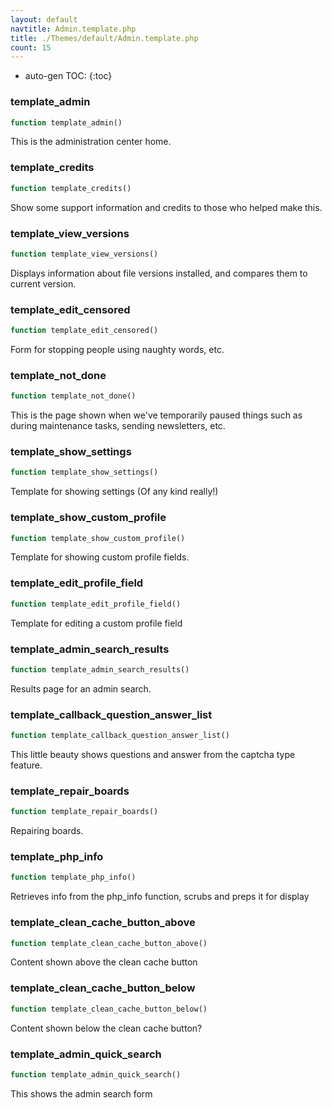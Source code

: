 ```yaml
---
layout: default
navtitle: Admin.template.php
title: ./Themes/default/Admin.template.php
count: 15
---
```

* auto-gen TOC:
{:toc}
### template_admin

```php
function template_admin()
```
This is the administration center home.



### template_credits

```php
function template_credits()
```
Show some support information and credits to those who helped make this.



### template_view_versions

```php
function template_view_versions()
```
Displays information about file versions installed, and compares them to current version.



### template_edit_censored

```php
function template_edit_censored()
```
Form for stopping people using naughty words, etc.



### template_not_done

```php
function template_not_done()
```
This is the page shown when we've temporarily paused things such as during maintenance tasks, sending newsletters, etc.



### template_show_settings

```php
function template_show_settings()
```
Template for showing settings (Of any kind really!)



### template_show_custom_profile

```php
function template_show_custom_profile()
```
Template for showing custom profile fields.



### template_edit_profile_field

```php
function template_edit_profile_field()
```
Template for editing a custom profile field



### template_admin_search_results

```php
function template_admin_search_results()
```
Results page for an admin search.



### template_callback_question_answer_list

```php
function template_callback_question_answer_list()
```
This little beauty shows questions and answer from the captcha type feature.



### template_repair_boards

```php
function template_repair_boards()
```
Repairing boards.



### template_php_info

```php
function template_php_info()
```
Retrieves info from the php_info function, scrubs and preps it for display



### template_clean_cache_button_above

```php
function template_clean_cache_button_above()
```
Content shown above the clean cache button



### template_clean_cache_button_below

```php
function template_clean_cache_button_below()
```
Content shown below the clean cache button?



### template_admin_quick_search

```php
function template_admin_quick_search()
```
This shows the admin search form



